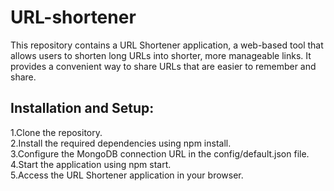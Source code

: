 # URL-shortener
This repository contains a URL Shortener application, a web-based tool that allows users to shorten long URLs into shorter, more manageable links. It provides a convenient way to share URLs that are easier to remember and share.

## Installation and Setup:

1.Clone the repository.\
2.Install the required dependencies using npm install.\
3.Configure the MongoDB connection URL in the config/default.json file.\
4.Start the application using npm start.\
5.Access the URL Shortener application in your browser.
